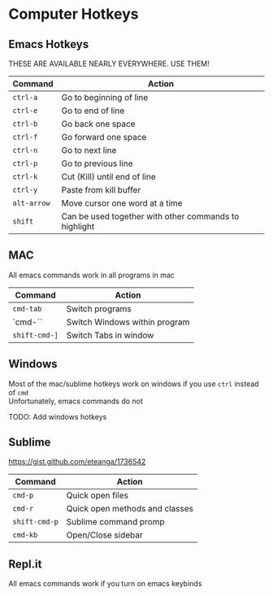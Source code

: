 # Computer Hotkeys


## Emacs Hotkeys
THESE ARE AVAILABLE NEARLY EVERYWHERE.  USE THEM!  
  
| Command | Action |
| --- | --- |
| `ctrl-a` | Go to beginning of line |
| `ctrl-e` | Go to end of line |
| `ctrl-b` | Go back one space |
| `ctrl-f` | Go forward one space |
| `ctrl-n` | Go to next line |
| `ctrl-p` | Go to previous line |
| `ctrl-k` | Cut (Kill) until end of line |
| `ctrl-y` | Paste from kill buffer |
| `alt-arrow` | Move cursor one word at a time |
| `shift` | Can be used together with other commands to highlight |


## MAC
All emacs commands work in all programs in mac

| Command | Action |
| --- | --- |
| `cmd-tab` | Switch programs |
| `cmd-\`` | Switch Windows within program |
| `shift-cmd-]` | Switch Tabs in window |


## Windows
Most of the mac/sublime hotkeys work on windows if you use `ctrl` instead of `cmd`  
Unfortunately, emacs commands do not
  
TODO: Add windows hotkeys


## Sublime
https://gist.github.com/eteanga/1736542
  
| Command | Action |
| --- | --- |
| `cmd-p` | Quick open files |
| `cmd-r` | Quick open methods and classes |
| `shift-cmd-p` | Sublime command promp |
| `cmd-kb` | Open/Close sidebar |


## Repl.it
All emacs commands work if you turn on emacs keybinds
